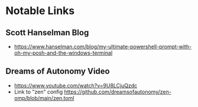 # Notable Links

## Scott Hanselman Blog

- <https://www.hanselman.com/blog/my-ultimate-powershell-prompt-with-oh-my-posh-and-the-windows-terminal>

## Dreams of Autonomy Video

- <https://www.youtube.com/watch?v=9U8LCjuQzdc>
- Link to "zen" config <https://github.com/dreamsofautonomy/zen-omp/blob/main/zen.toml>
